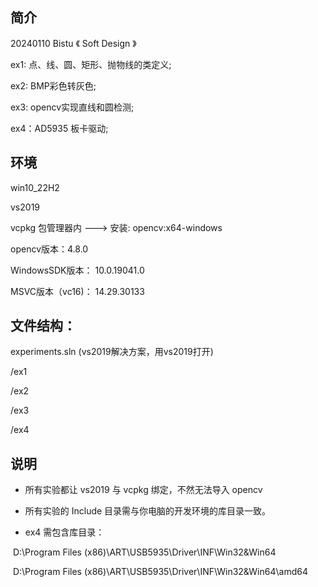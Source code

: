 ## 简介

20240110 Bistu 《 Soft Design 》

ex1: 点、线、圆、矩形、抛物线的类定义; 

ex2: BMP彩色转灰色; 

ex3: opencv实现直线和圆检测;

ex4：AD5935 板卡驱动;

## 环境

win10_22H2

vs2019

vcpkg 包管理器内   --->  安装: opencv:x64-windows

opencv版本：4.8.0

WindowsSDK版本： 10.0.19041.0

MSVC版本（vc16)： 14.29.30133



## 文件结构：

experiments.sln   (vs2019解决方案，用vs2019打开)

/ex1

/ex2

/ex3

/ex4







## 说明

* 所有实验都让 vs2019 与 vcpkg 绑定，不然无法导入 opencv

* 所有实验的 Include 目录需与你电脑的开发环境的库目录一致。

* ex4 需包含库目录：

​				D:\Program Files (x86)\ART\USB5935\Driver\INF\Win32&Win64

​				D:\Program Files (x86)\ART\USB5935\Driver\INF\Win32&Win64\amd64